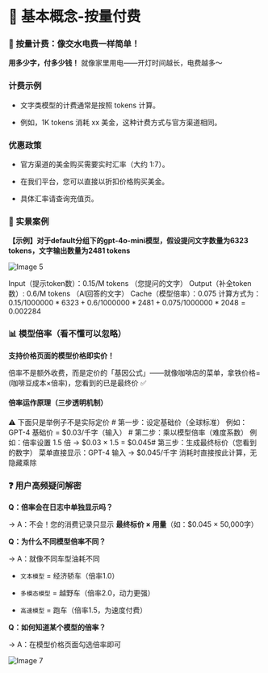 

# 📖 基本概念-按量付费



### **💸 按量计费：像交水电费一样简单！**

**用多少字，付多少钱！** 就像家里用电——开灯时间越长，电费越多～

### 计费示例 ​

*   文字类模型的计费通常是按照 tokens 计算。

*   例如，1K tokens 消耗 xx 美金，这种计费方式与官方渠道相同。

### 优惠政策 ​

*   官方渠道的美金购买需要实时汇率（大约 1:7）。

*   在我们平台，您可以直接以折扣价格购买美金。

*   具体汇率请查询充值页。

### **🌰 实景案例**

**【示例】对于default分组下的gpt-4o-mini模型，假设提问文字数量为6323 tokens，文字输出数量为2481 tokens**

![Image 5](https://pic2.imgdd.cc/item/68cb9552fcdff6548300ba65.png)

Input（提示token数）：0.15/M tokens （您提问的文字） Output（补全token数）: 0.6/M tokens （AI回答的文字） Cache（模型倍率）：0.075 计算方式为： $0.15 / 1000000 * 6323 + 0.6 / 1000000 * 2481 + 0.075/1000000 * 2048 = 0.002284$ 

### **📊 模型倍率（看不懂可以忽略）**

**支持价格页面的模型价格即实价！**

倍率不是额外收费，而是定价的「基因公式」——就像咖啡店的菜单，拿铁价格= (咖啡豆成本×倍率)，您看到的已是最终价 ✅

#### **倍率运作原理（三步透明机制）**

⚠️ 下面只是举例子不是实际定价 # 第一步：设定基础价（全球标准） 例如：GPT-4 基础价 = $0.03/千字（输入） # 第二步：乘以模型倍率（难度系数） 例如：倍率设置 1.5 倍 → $0.03 × 1.5 = $0.045# 第三步：生成最终标价（您看到的数字） 菜单直接显示：GPT-4 输入 → $0.045/千字 消耗时直接按此计算，无隐藏乘除

### **❓ 用户高频疑问解密**

**Q：倍率会在日志中单独显示吗？**

→ A：不会！您的消费记录只显示 **最终标价 × 用量**（如：$0.045 × 50,000字）

**Q：为什么不同模型倍率不同？**

→ A：就像不同车型油耗不同

*   `文本模型` = 经济轿车（倍率1.0）

*   `多模态模型` = 越野车（倍率2.0，动力更强）

*   `高速模型` = 跑车（倍率1.5，为速度付费）

**Q：如何知道某个模型的倍率？**

→ A：在模型价格页面勾选倍率即可

![Image 7](https://pic2.imgdd.cc/item/68cb9575fcdff6548300bb5a.png)

